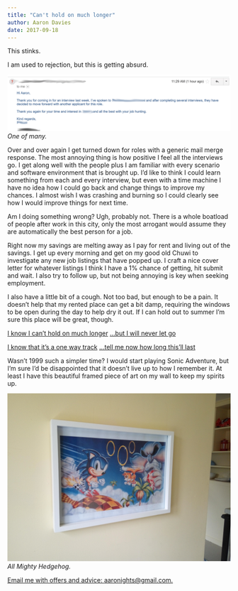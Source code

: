 ```yaml
---
title: "Can't hold on much longer"
author: Aaron Davies
date: 2017-09-18
---
```


This stinks.

I am used to rejection, but this is getting absurd.

[![One of many.](/media/images/blog/storyofmylife.gif)](/media/images/blog/storyofmylife.gif)
_One of many._

Over and over again I get turned down for roles with a generic mail merge response. The most annoying thing is how positive I feel all the interviews go. I get along well with the people plus I am familiar with every scenario and software environment that is brought up. I’d like to think I could learn something from each and every interview, but even with a time machine I have no idea how I could go back and change things to improve my chances. I almost wish I was crashing and burning so I could clearly see how I would improve things for next time.

Am I doing something wrong? Ugh, probably not. There is a whole boatload of people after work in this city, only the most arrogant would assume they are automatically the best person for a job.

Right now my savings are melting away as I pay for rent and living out of the savings. I get up every morning and get on my good old Chuwi to investigate any new job listings that have popped up. I craft a nice cover letter for whatever listings I think I have a 1% chance of getting, hit submit and wait. I also try to follow up, but not being annoying is key when seeking employment.

I also have a little bit of a cough. Not too bad, but enough to be a pain. It doesn’t help that my rented place can get a bit damp, requiring the windows to be open during the day to help dry it out. If I can hold out to summer I’m sure this place will be great, though.

[I know I can’t hold on much longer](https://www.youtube.com/watch?v=4fo__Sh0nIg) […but I will never let go](https://www.youtube.com/watch?v=4fo__Sh0nIg)

[I know that it’s a one way track](https://www.youtube.com/watch?v=4fo__Sh0nIg) […tell me now how long this’ll last](https://www.youtube.com/watch?v=4fo__Sh0nIg)

Wasn’t 1999 such a simpler time? I would start playing Sonic Adventure, but I’m sure I’d be disappointed that it doesn’t live up to how I remember it. At least I have this beautiful framed piece of art on my wall to keep my spirits up.

[![All Mighty Hedgehog.](/media/images/blog/IMG_20170919_130623.jpg)](/media/images/blog/IMG_20170919_130623.jpg)
_All Mighty Hedgehog._

[Email me with offers and advice: aaronights@gmail.com.](mailto:aaronights@gmail.com)
